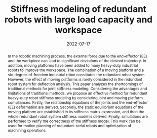 ---
title: "Stiffness modeling of redundant robots with large load capacity and workspace"
authors:
- Li Meng
- Hu Xiaomeng
- Du Liang
- Bao Sheng
- Yuan Jianjun
date: "2022-07-17"
doi: " 10.1109/RCAR54675.2022.9872192"

links:
- name: "IEEE Xplore"
  url: "https://ieeexplore.ieee.org/abstract/document/9872192"

# Publication type.
# Legend: 0 = Uncategorized; 1 = Conference paper; 2 = Journal article;
# 3 = Preprint / Working Paper; 4 = Report; 5 = Book; 6 = Book section;
# 7 = Thesis; 8 = Patent
publication_types: ["1"]

# Publication name and optional abbreviated publication name.
publication:   2022 IEEE International Conference on Real-time Computing and Robotics (RCAR)
publication_short: RCAR2022

abstract: In the robotic machining process, the external force due to the end-effector (EE) and the workpiece can lead to significant deviations of the desired trajectory. In addition, moving platforms have been added to many heavy-duty industrial robots to improve the workspace. The combination of a moving platform and a six-degree-of-freedom industrial robot constitutes the redundant robot system. However, the effect of moving platforms is rarely considered in the redundant robot system for deflection analysis. This paper analyzes the shortcomings of traditional methods for joint stiffness modeling. Considering the advantages and limitations of traditional methods, we propose an effective method for redundant heavy-duty robot stiffness modeling by considering joint and moving platform compliances. Firstly, the relationship equations of the joints and the end-effector (EE) deformation are derived. Secondly, the static equilibrium equations of the moving platform are established in its stiffness matrix expression, and then the whole redundant robot system stiffness model is derived. Finally, simulations are performed to verify the correctness of the stiffness model. This work can be used for motion planning of redundant serial robots and optimization of machining operations.
# Summary. An optional shortened abstract.
summary: This paper proposes an effective method for modeling the stiffness of a redundant heavy-duty robot system, which considers joint and moving platform compliances. The method derives the relationship equations of the joints and end-effector deformation, establishes static equilibrium equations of the moving platform, and derives the whole stiffness model of the system. The simulations show the correctness of the model, which can be used for motion planning and optimization of machining operations.
tags:
- the end-effector 
- moving platforms
- redundant serial robots 
featured: false

# Featured image
# To use, add an image named `featured.jpg/png` to your page's folder. 
image:
  caption: 'Cutter head of a 9.3m diameter TBM'
  focal_point: ""
  preview_only: false

# Associated Projects (optional).
#   Associate this publication with one or more of your projects.
#   Simply enter your project's folder or file name without extension.
#   E.g. `internal-project` references `content/project/internal-project/index.md`.
#   Otherwise, set `projects: []`.
projects: []

# Slides (optional).
#   Associate this publication with Markdown slides.
#   Simply enter your slide deck's filename without extension.
#   E.g. `slides: "example"` references `content/slides/example/index.md`.
#   Otherwise, set `slides: ""`.
slides: ""
---